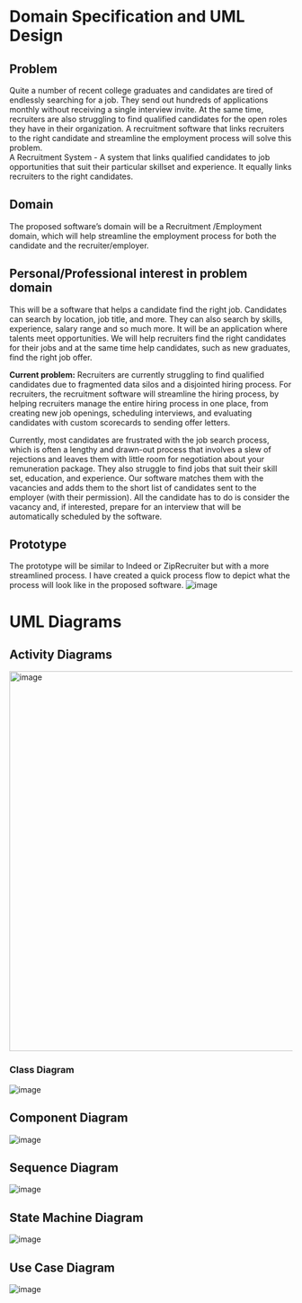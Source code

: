 # Domain Specification and UML Design
## Problem  
Quite a number of recent college graduates and candidates are tired of endlessly searching for a job. They send out hundreds of applications monthly without receiving a single interview invite. At the same time, recruiters are also struggling to find qualified candidates for the open roles they have in their organization. A recruitment software that links recruiters to the right candidate and streamline the employment process will solve this problem.  
A Recruitment System - A system that links qualified candidates to job opportunities that suit their particular skillset and experience. It equally links recruiters to the right candidates.  
## Domain  
The proposed software’s domain will be a Recruitment /Employment domain, which will help streamline the employment process for both the candidate and the recruiter/employer.  
## Personal/Professional interest in problem domain  
This will be a software that helps a candidate find the right job. Candidates can search by location, job title, and more. They can also search by skills, experience, salary range and so much more. It will be an application where talents meet opportunities. We will help recruiters find the right candidates for their jobs and at the same time help candidates, such as new graduates, find the right job offer.  

**Current problem:** Recruiters are currently struggling to find qualified candidates due to fragmented data silos and a disjointed hiring process. For recruiters, the recruitment software will streamline the hiring process, by helping recruiters manage the entire hiring process in one place, from creating new job openings, scheduling interviews, and evaluating candidates with custom scorecards to sending offer letters.  

Currently, most candidates are frustrated with the job search process, which is often a lengthy and drawn-out process that involves a slew of rejections and leaves them with little room for negotiation about your remuneration package. They also struggle to find jobs that suit their skill set, education, and experience. Our software matches them with the vacancies and adds them to the short list of candidates sent to the employer (with their permission). All the candidate has to do is consider the vacancy and, if interested, prepare for an interview that will be automatically scheduled by the software.  
## Prototype  
The prototype will be similar to Indeed or ZipRecruiter but with a more streamlined process. I have created a quick process flow to depict what the process will look like in the proposed software.
![image](https://github.com/user-attachments/assets/88cdbbd8-72ef-43d1-a219-99e43d740ede)

# UML Diagrams
## Activity Diagrams
<img width="676" alt="image" src="https://github.com/user-attachments/assets/877fbe5e-2c7b-46b2-8744-6b61c038fce7" />

### Class Diagram  
![image](https://github.com/user-attachments/assets/fa1ec7f2-3b2e-49a4-8942-0efdc2a8de58)  

## Component Diagram
![image](https://github.com/user-attachments/assets/613e1882-4319-404d-a6f6-6bc52abbcd32)

## Sequence Diagram
![image](https://github.com/user-attachments/assets/6b64451d-c33a-488b-8867-27514a91c1e9)

## State Machine Diagram
![image](https://github.com/user-attachments/assets/cfce42be-ad9b-439c-a94d-512581c6a13c)

## Use Case Diagram
![image](https://github.com/user-attachments/assets/c540414b-9a9c-42e3-80a9-d817c693eed8)
